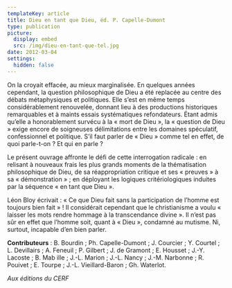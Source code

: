 ```yaml
---
templateKey: article
title: Dieu en tant que Dieu, éd. P. Capelle-Dumont
type: publication
picture:
  display: embed
  src: /img/dieu-en-tant-que-tel.jpg
date: 2012-03-04
settings:
  hidden: false
---
```

On la croyait effacée, au mieux marginalisée. En quelques années cependant, la question philosophique de Dieu a été replacée au centre des débats métaphysiques et politiques. Elle s’est en même temps considérablement renouvelée, donnant lieu à des productions historiques remarquables et à maints essais systématiques refondateurs. Étant admis qu’elle a honorablement survécu à la « mort de Dieu », la « question de Dieu » exige encore de soigneuses délimitations entre les domaines spéculatif, confessionnel et politique. S’il faut parler de « Dieu » comme tel en effet, de quoi parle-t-on ? Et qui en parle ?

Le présent ouvrage affronte le défi de cette interrogation radicale : en relisant à nouveaux frais les plus grands moments de la thématisation philosophique de Dieu, de sa réappropriation critique et ses « preuves » à sa « démonstration » ; en déployant les logiques critériologiques induites par la séquence « en tant que Dieu ».

Léon Bloy écrivait : « Ce que Dieu fait sans la participation de l’homme est toujours bien fait » ! Il considérait cependant que le christianisme a voulu « laisser les mots rendre hommage à la transcendance divine ». Il n’est pas sûr en effet que l’homme soit, quant à « Dieu », condamné au mutisme. Ni, surtout, incapable d’en bien parler.

**Contributeurs** : B. Bourdin ; Ph. Capelle-Dumont ; J. Courcier ; Y. Courtel ; L. Devillairs ; A. Feneuil ; P. Gilbert ; J. de Gramont ; E. Housset ; J.-Y. Lacoste ; B. Mab ille ; J.-L. Marion ; J.-L. Nancy ; J.-M. Narbonne ; R. Pouivet ; E. Tourpe ; J.-L. Vieillard-Baron ; Gh. Waterlot.

*Aux éditions du CERF*